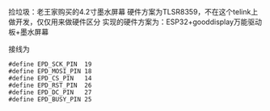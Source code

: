 捡垃圾：老王家购买的4.2寸墨水屏幕
硬件方案为TLSR8359，不在这个telink上做开发，仅仅用来做硬件区分
实现的硬件方案为：ESP32+gooddisplay万能驱动板+墨水屏幕

接线为
```
#define EPD_SCK_PIN  19
#define EPD_MOSI_PIN 18
#define EPD_CS_PIN   14
#define EPD_RST_PIN  26
#define EPD_DC_PIN   27
#define EPD_BUSY_PIN 25
```